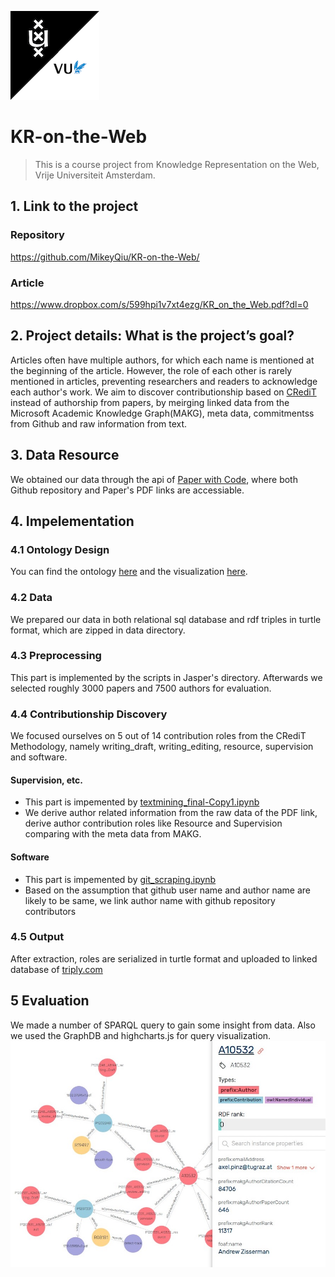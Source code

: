 <img src="https://github.com/MikeyQiu/KR-on-the-Web/blob/master/Pictures/Logo.png" title="KRoW" alt="KRoW"></a>
# KR-on-the-Web
> This is a course project from Knowledge Representation on the Web, Vrije Universiteit Amsterdam.
## 1. Link to the project 
### Repository
https://github.com/MikeyQiu/KR-on-the-Web/
### Article
https://www.dropbox.com/s/599hpi1v7xt4ezg/KR_on_the_Web.pdf?dl=0
## 2. Project details: What is the project’s goal? 
Articles often have multiple authors, for which each name is mentioned at the beginning of the article. However, the role of each other is rarely mentioned in articles, preventing researchers and readers to acknowledge each author's work. We aim to discover contributionship based on [CRediT](https://casrai.org/credit/) instead of authorship from papers, by meirging linked data from the Microsoft Academic Knowledge Graph(MAKG), meta data, commitmentss from Github and raw information from text.
## 3. Data Resource
We obtained our data through the api of [Paper with Code](https://paperswithcode.com/), where both Github repository and Paper's PDF links are accessiable.
## 4. Impelementation
### 4.1 Ontology Design 
You can find the ontology [here](https://github.com/MikeyQiu/KR-on-the-Web/blob/master/krw_v1.0.owl) and the visualization [here](https://github.com/MikeyQiu/KR-on-the-Web/blob/master/Pictures/Ontology_Complete.png).
### 4.2 Data
We prepared our data in both relational sql database and rdf triples in turtle format, which are zipped in data directory.
### 4.3 Preprocessing
This part is implemented by the scripts in Jasper's directory. Afterwards we selected roughly 3000 papers and 7500 authors for evaluation.
### 4.4 Contributionship Discovery
We focused ourselves on 5 out of 14 contribution roles from the CRediT Methodology, namely writing_draft, writing_editing, resource, supervision and software.
#### Supervision, etc.

- This part is impemented by [textmining_final-Copy1.ipynb](https://github.com/MikeyQiu/KR-on-the-Web/blob/master/textmining_final.ipynb)
- We derive author related information from the raw data of the PDF link, derive author contribution roles like Resource and Supervision comparing with the meta data from MAKG.


#### Software

- This part is impemented by [git_scraping.ipynb](https://github.com/MikeyQiu/KR-on-the-Web/blob/master/git_scraping.ipynb)
- Based on the assumption that github user name and author name are likely to be same, we link author name with github repository contributors



### 4.5 Output
After extraction, roles are serialized in turtle format and uploaded to linked database of [triply.com](https://triplydb.com/jasper-grannetia/KRW)

## 5 Evaluation
We made a number of SPARQL query to gain some insight from data. Also we used the GraphDB and highcharts.js for query visualization.
<img src="https://github.com/MikeyQiu/KR-on-the-Web/blob/master/Pictures/Visualization.jpeg" title="visual" alt="visual"></a>
